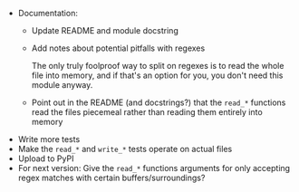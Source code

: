 - Documentation:
    - Update README and module docstring
    - Add notes about potential pitfalls with regexes

        The only truly foolproof way to split on regexes is to read the whole
        file into memory, and if that's an option for you, you don't need this
        module anyway.

    - Point out in the README (and docstrings?) that the `read_*` functions
      read the files piecemeal rather than reading them entirely into memory
- Write more tests
- Make the `read_*` and `write_*` tests operate on actual files
- Upload to PyPI
- For next version: Give the `read_*` functions arguments for only accepting
  regex matches with certain buffers/surroundings?
